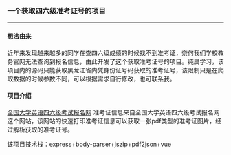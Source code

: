 ### 一个获取**四六级准考证号**的项目
***

#### 想法由来

近年来发现越来越多的同学在查四六级成绩的时候找不到准考证，奈何我们学校教务官网无法查询到报名信息，由此开发了这个获取准考证号的项目。纯属学习，该项目内的源码只能获取黑龙江省内凭身份证号码获取的准考证号，该限制只是在爬取数据的时候参数不同，可以根据需求自行修改，也可联系我。

#### 项目介绍

[全国大学英语四六级考试报名网](http://cet-bm.neea.edu.cn/Home/QuickPrintTestTicket# "全国大学英语四六级考试报名网")
准考证信息来自全国大学英语四六级考试报名网这个网站，该网站的快速打印准考证信息可以获取一张pdf类型的准考证图片，经过解析获取的准考证号。

该项目技术栈：express+body-parser+jszip+pdf2json+vue
